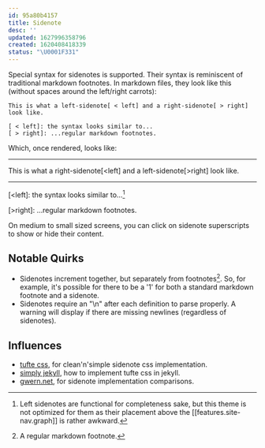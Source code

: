 ```yaml
---
id: 95a80b4157
title: Sidenote
desc: ''
updated: 1627996358796
created: 1620408418339
status: "\U0001F331"
---
```


Special syntax for sidenotes is supported. Their syntax is reminiscent of traditional markdown footnotes. In markdown files, they look like this (without spaces around the left/right carrots):

```
This is what a left-sidenote[ < left] and a right-sidenote[ > right] look like.

[ < left]: the syntax looks similar to...
[ > right]: ...regular markdown footnotes.
```

Which, once rendered, looks like:

---

This is what a right-sidenote[<left] and a left-sidenote[>right] look like.

---

[<left]: the syntax looks similar to...[^left-quirk]

[>right]: ...regular markdown footnotes.

On medium to small sized screens, you can click on sidenote superscripts to show or hide their content.

## Notable Quirks

- Sidenotes increment together, but separately from footnotes[^foot]. So, for example, it's possible for there to be a '1' for both a standard markdown footnote and a sidenote.
- Sidenotes require an "\\n" after each definition to parse properly. A warning will display if there are missing newlines (regardless of sidenotes).

## Influences

- [tufte css](https://github.com/edwardtufte/tufte-css), for clean'n'simple sidenote css implementation.
- [simply jekyll](https://github.com/raghuveerdotnet/simply-jekyll), how to implement tufte css in jekyll.
- [gwern.net](https://github.com/gwern/gwern.net), for sidenote implementation comparisons.

[^foot]: A regular markdown footnote.

[^left-quirk]: Left sidenotes are functional for completeness sake, but this theme is not optimized for them as their placement above the [[features.site-nav.graph]] is rather awkward.

[^num]: footnotes, however, increment separately and the superscripts are clickable on all sized screens, unlike sidenote superscripts, which are only clickable on medium and small sized screens.

